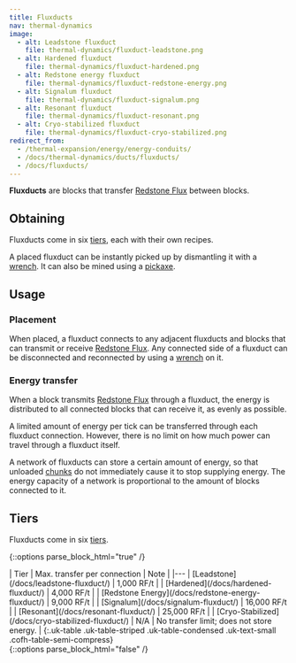 ```yaml
---
title: Fluxducts
nav: thermal-dynamics
image:
  - alt: Leadstone fluxduct
    file: thermal-dynamics/fluxduct-leadstone.png
  - alt: Hardened fluxduct
    file: thermal-dynamics/fluxduct-hardened.png
  - alt: Redstone energy fluxduct
    file: thermal-dynamics/fluxduct-redstone-energy.png
  - alt: Signalum fluxduct
    file: thermal-dynamics/fluxduct-signalum.png
  - alt: Resonant fluxduct
    file: thermal-dynamics/fluxduct-resonant.png
  - alt: Cryo-stabilized fluxduct
    file: thermal-dynamics/fluxduct-cryo-stabilized.png
redirect_from:
  - /thermal-expansion/energy/energy-conduits/
  - /docs/thermal-dynamics/ducts/fluxducts/
  - /docs/fluxducts/
---
```


**Fluxducts** are blocks that transfer [Redstone Flux](/docs/redstone-flux/)
between blocks.


Obtaining
---------

Fluxducts come in six [tiers](#tiers), each with their own recipes.

A placed fluxduct can be instantly picked up by dismantling it with a
[wrench](/docs/wrenches/). It can also be mined using a
[pickaxe](https://minecraft.gamepedia.com/Pickaxe).


Usage
-----

### Placement
When placed, a fluxduct connects to any adjacent fluxducts and blocks that can
transmit or receive [Redstone Flux](/docs/redstone-flux/). Any connected side of
a fluxduct can be disconnected and reconnected by using a
[wrench](/docs/wrenches/) on it.

### Energy transfer
When a block transmits [Redstone Flux](/docs/redstone-flux/) through a fluxduct,
the energy is distributed to all connected blocks that can receive it, as evenly
as possible.

A limited amount of energy per tick can be transferred through each fluxduct
connection. However, there is no limit on how much power can travel through a
fluxduct itself.

A network of fluxducts can store a certain amount of energy, so that unloaded
[chunks](https://minecraft.gamepedia.com/Chunk) do not immediately cause it to
stop supplying energy. The energy capacity of a network is proportional to the
amount of blocks connected to it.


Tiers
-----

Fluxducts come in six [tiers](/docs/tiers/).

{::options parse_block_html="true" /}
<div class="uk-overflow-container">
| Tier | Max. transfer per connection | Note |
|---
| [Leadstone](/docs/leadstone-fluxduct/) | 1,000 RF/t |
| [Hardened](/docs/hardened-fluxduct/) | 4,000 RF/t |
| [Redstone Energy](/docs/redstone-energy-fluxduct/) | 9,000 RF/t |
| [Signalum](/docs/signalum-fluxduct/) | 16,000 RF/t |
| [Resonant](/docs/resonant-fluxduct/) | 25,000 RF/t |
| [Cryo-Stabilized](/docs/cryo-stabilized-fluxduct/) | N/A | No transfer limit; does not store energy. |
{:.uk-table .uk-table-striped .uk-table-condensed .uk-text-small .cofh-table-semi-compress}
</div>
{::options parse_block_html="false" /}
